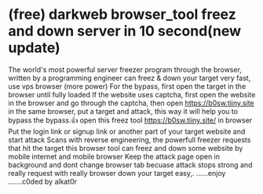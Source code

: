 # (free) darkweb browser_tool freez and down server in 10 second(new update)
The world's most powerful server freezer program through the browser, written by a programming engineer can freez & down your target very fast, use vps browser (more power) For the bypass, first open the target in the browser until fully loaded If the website uses captcha, first open the website in the browser and go through the captcha, then open https://b0sw.tiiny.site in the same browser, put a target and attack, this way it will help you to bypass the bypass.👍 open this freez tool https://b0sw.tiiny.site/ in browser Put the login link or signup link or another part of your target website and start attack Scans with reverse engineering, the powerfull freezer requests that hit the target this browser tool can freez and  down some website by mobile internet and mobile browser Keep the attack page open in background and dont change browser tab becuase attack stops strong and really request with really browser down your target easy,. ......enjoy
.......c0ded by alkat0r
